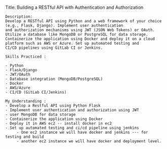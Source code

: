 Title: Building a RESTful API with Authentication and Authorization

    Description:
    Develop a RESTful API using Python and a web framework of your choice (e.g., Flask, Django). Implement user authentication 
    and authorization mechanisms using JWT (JSON Web Tokens) or OAuth. Utilize a database like MongoDB or PostgreSQL for data storage. 
    Containerize the application using Docker and deploy it on a cloud platform such as AWS or Azure. Set up automated testing and 
    CI/CD pipelines using GitLab CI or Jenkins.
    
    Skills Practiced :
    
    - Python
    - Flask/Django
    - JWT/OAuth
    - Database integration (MongoDB/PostgreSQL)
    - Docker
    - AWS/Azure
    - CI/CD (GitLab CI/Jenkins)

    My_Understanding :
    - Develop a Restful API using Python Flask    
    - Implement user authentication and authorization using JWT 
    - user MongoDB for data storage
    - Containerize the application using Docker
    - Deploy it in AWS ec2 -- install docker in ec2
    - Set up automated testing and ci/cd pipeline using jenkins
         - One ec2 instance we will have docker and jenkins --- for testing and build
         - another ec2 instance we will have docker and deployment level.
